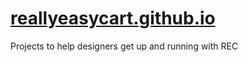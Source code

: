# [reallyeasycart.github.io](https://reallyeasycart.github.io/)
Projects to help designers get up and running with REC

